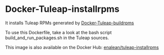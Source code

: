# Docker-Tuleap-installrpms

It installs Tuleap RPMs generated by [Docker-Tuleap-buildrpms](https://github.com/Enalean/docker-tuleap-buildrpms)

To use this Dockerfile, take a look at the bash script build\_and\_run\_packages.sh in the Tuleap sources.

This image is also available on the Docker Hub: [enalean/tuleap-installrpms](https://hub.docker.com/r/enalean/tuleap-installrpms/)
